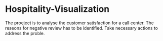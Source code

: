 # Hospitality-Visualization
The proeject is to analyse the customer satisfaction for a call center. The reseons for negative review has to be identified. Take necessary actions to address the proble.
